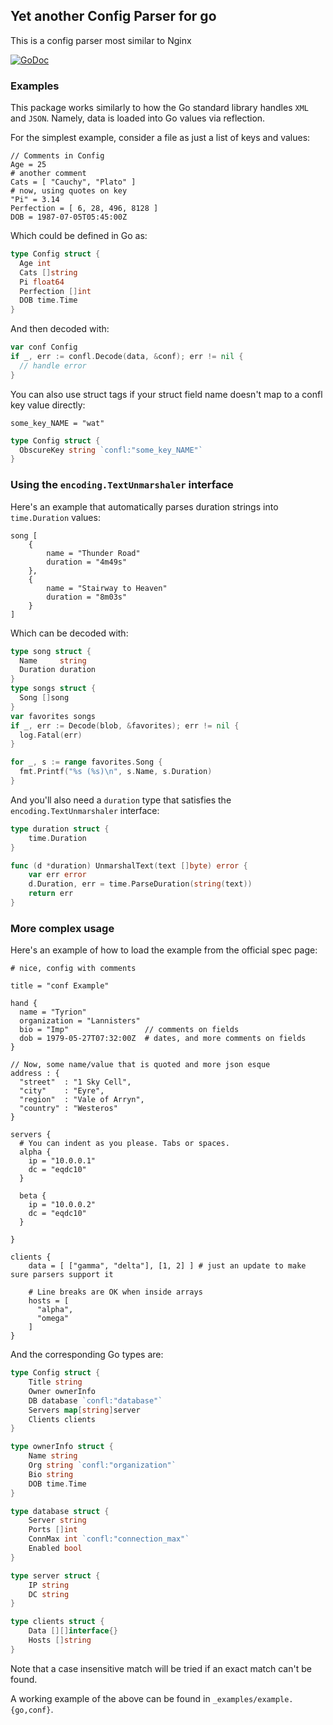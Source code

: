 ## Yet another Config Parser for go

This is a config parser most similar to Nginx

[![GoDoc](https://godoc.org/github.com/lytics/confl?status.svg)](https://godoc.org/github.com/lytics/confl)

### Examples

This package works similarly to how the Go standard library handles `XML`
and `JSON`. Namely, data is loaded into Go values via reflection.

For the simplest example, consider a file as just a list of keys
and values:

```
// Comments in Config
Age = 25
# another comment
Cats = [ "Cauchy", "Plato" ]
# now, using quotes on key
"Pi" = 3.14
Perfection = [ 6, 28, 496, 8128 ]
DOB = 1987-07-05T05:45:00Z
```

Which could be defined in Go as:

```go
type Config struct {
  Age int
  Cats []string
  Pi float64
  Perfection []int
  DOB time.Time 
}
```

And then decoded with:

```go
var conf Config
if _, err := confl.Decode(data, &conf); err != nil {
  // handle error
}
```

You can also use struct tags if your struct field name doesn't map to a confl
key value directly:

```
some_key_NAME = "wat"
```

```go
type Config struct {
  ObscureKey string `confl:"some_key_NAME"`
}
```

### Using the `encoding.TextUnmarshaler` interface

Here's an example that automatically parses duration strings into 
`time.Duration` values:

```
song [
	{
		name = "Thunder Road"
		duration = "4m49s"
	},
	{
		name = "Stairway to Heaven"
		duration = "8m03s"
	}
]
```

Which can be decoded with:

```go
type song struct {
  Name     string
  Duration duration
}
type songs struct {
  Song []song
}
var favorites songs
if _, err := Decode(blob, &favorites); err != nil {
  log.Fatal(err)
}

for _, s := range favorites.Song {
  fmt.Printf("%s (%s)\n", s.Name, s.Duration)
}
```

And you'll also need a `duration` type that satisfies the 
`encoding.TextUnmarshaler` interface:

```go
type duration struct {
	time.Duration
}

func (d *duration) UnmarshalText(text []byte) error {
	var err error
	d.Duration, err = time.ParseDuration(string(text))
	return err
}
```

### More complex usage

Here's an example of how to load the example from the official spec page:

```
# nice, config with comments

title = "conf Example"

hand {
  name = "Tyrion"
  organization = "Lannisters"
  bio = "Imp"                 // comments on fields
  dob = 1979-05-27T07:32:00Z  # dates, and more comments on fields
}

// Now, some name/value that is quoted and more json esque
address : {
  "street"  : "1 Sky Cell",
  "city"    : "Eyre",
  "region"  : "Vale of Arryn",
  "country" : "Westeros"
}

servers {
  # You can indent as you please. Tabs or spaces. 
  alpha {
    ip = "10.0.0.1"
    dc = "eqdc10"
  }

  beta {
    ip = "10.0.0.2"
    dc = "eqdc10"
  }

}

clients {
	data = [ ["gamma", "delta"], [1, 2] ] # just an update to make sure parsers support it

	# Line breaks are OK when inside arrays
	hosts = [
	  "alpha",
	  "omega"
	]
}

```

And the corresponding Go types are:

```go
type Config struct {
	Title string
	Owner ownerInfo
	DB database `confl:"database"`
	Servers map[string]server
	Clients clients
}

type ownerInfo struct {
	Name string
	Org string `confl:"organization"`
	Bio string
	DOB time.Time
}

type database struct {
	Server string
	Ports []int
	ConnMax int `confl:"connection_max"`
	Enabled bool
}

type server struct {
	IP string
	DC string
}

type clients struct {
	Data [][]interface{}
	Hosts []string
}
```

Note that a case insensitive match will be tried if an exact match can't be
found.

A working example of the above can be found in `_examples/example.{go,conf}`.

